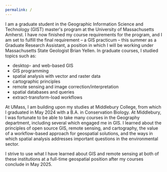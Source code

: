 ```yaml
---
permalink: /
---
```


I am a graduate student in the Geographic Information Science and Technology (GIST) master's program at the University of Massachusetts Amherst. I have now finished my course requirements for the program, and I am set to fulfill the final requirement – a GIS practicum – this summer as a Graduate Research Assistant, a position in which I will be working under Massachusetts State Geologist Brian Yellen. In graduate courses, I studied topics such as:
* desktop- and web-based GIS
* GIS programming
* spatial analysis with vector and raster data
* cartographic principles
* remote sensing and image correction/interpretation
* spatial databases and queries 
* extract-transform-load workflows

At UMass, I am building upon my studies at Middlebury College, from which I graduated in May 2024 with a B.A. in Conservation Biology. At Middlebury, I was fortunate to be able to take many courses in the Geography department, including several which engaged me in GIS. I learned about the principles of open source GIS, remote sensing, and cartography, the value of a workflow-based approach for geospatial solutions, and the ways in which spatial analysis addresses important questions in the environmental sector.

I strive to use what I have learned about GIS and remote sensing at both of these institutions at a full-time geospatial position after my courses conclude in May 2025.

